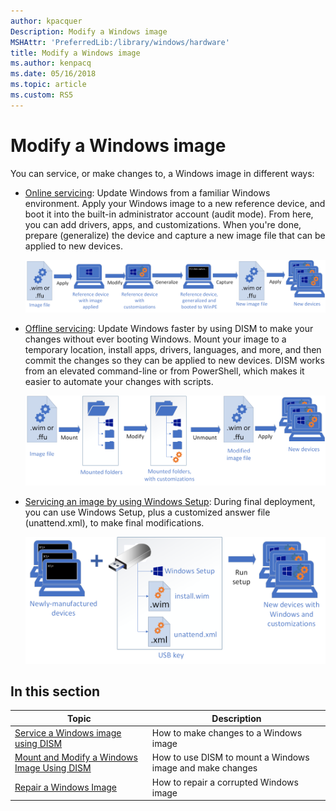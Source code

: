 ```yaml
---
author: kpacquer
Description: Modify a Windows image
MSHAttr: 'PreferredLib:/library/windows/hardware'
title: Modify a Windows image
ms.author: kenpacq
ms.date: 05/16/2018
ms.topic: article
ms.custom: RS5
---
```


# Modify a Windows image

You can service, or make changes to, a Windows image in different ways:

* [Online servicing](audit-mode-overview.md): Update Windows from a familiar Windows environment. Apply your Windows image to a new reference device, and boot it into the built-in administrator account (audit mode). From here, you can add drivers, apps, and customizations. When you're done, prepare (generalize) the device and capture a new image file that can be applied to new devices. 

  ![Modify an image online: Start with an image file (either .wim or .ffu format). Apply it to a reference device. Modify it in Windows. Generalize it to prepare it for capturing. Capture the image into a new image file (either .wim or .ffu format). Apply it to new devices.](images/servicing_audit.png)

* [Offline servicing](mount-and-modify-a-windows-image-using-dism.md): Update Windows faster by using DISM to make your changes without ever booting Windows. Mount your image to a temporary location, install apps, drivers, languages, and more, and then commit the changes so they can be applied to new devices. DISM works from an elevated command-line or from PowerShell, which makes it easier to automate your changes with scripts.

  ![Modify an image offline: Start with an image file (either .wim or .ffu format). Mount the file using DISM. It appears as a group of folders. Modify it using DISM, adding drivers, languages, and more. Use DISM to unmount and commit the changes back to the original image file. Apply it to new devices.](images/servicing_mount.png)

* [Servicing an image by using Windows Setup](windows-setup-automation-overview.md): During final deployment, you can use Windows Setup, plus a customized answer file (unattend.xml), to make final modifications.

  ![Servicing with Setup: Start with a new device with a USB that contains Windows Setup, your Windows image file, and an unattend.xml customization file. Apply it to new devices.](images/servicing_unattend.png)

## In this section

| Topic | Description |
|  --- | ---  |
| [Service a Windows image using DISM](service-a-windows-image-using-dism.md) | How to make changes to a Windows image |
| [Mount and Modify a Windows Image Using DISM](mount-and-modify-a-windows-image-using-dism.md) | How to use DISM to mount a Windows image and make changes |
| [Repair a Windows Image](repair-a-windows-image.md) | How to repair a corrupted Windows image |
